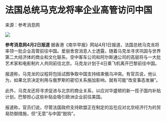 # 法国总统马克龙将率企业高管访问中国

来源：参考消息网

![](https://inews.gtimg.com/news_bt/OfggLiEFtWA2K3tUPTKt8KQf3JhZ3mO9_EZ5xJWY6WCiQAA/1000)

**参考消息网4月2日报道**
据香港《南华早报》网站4月1日报道，法国总统马克龙将率领一批企业高管前往中国。爱丽舍宫消息人士透露，随着马克龙寻求巩固与世界第二大经济体的商业和文化联系，空中客车公司和阿尔斯通公司的高层将与一大批艺术家和电影制片人共同前往北京。马克龙计划于4日乘飞机离开巴黎前往中国。

报道称，马克龙的议程将包括试图争取中国支持结束俄乌冲突。有官员说，他认为，如果北京决定利用与俄罗斯的密切关系施加影响，就有可能“改变事态发展”。

此外，马克龙还将寻求促进与北京的商业关系，以应对华盛顿的新一揽子国内补贴计划，巴黎担心这些补贴会吸引欧洲企业前往美国。

报道称，官员们说，尽管法国政府支持欧盟正在制定的旨在应对北京经济行为的贸易防御措施，但“无意”与中国“脱钩”。

